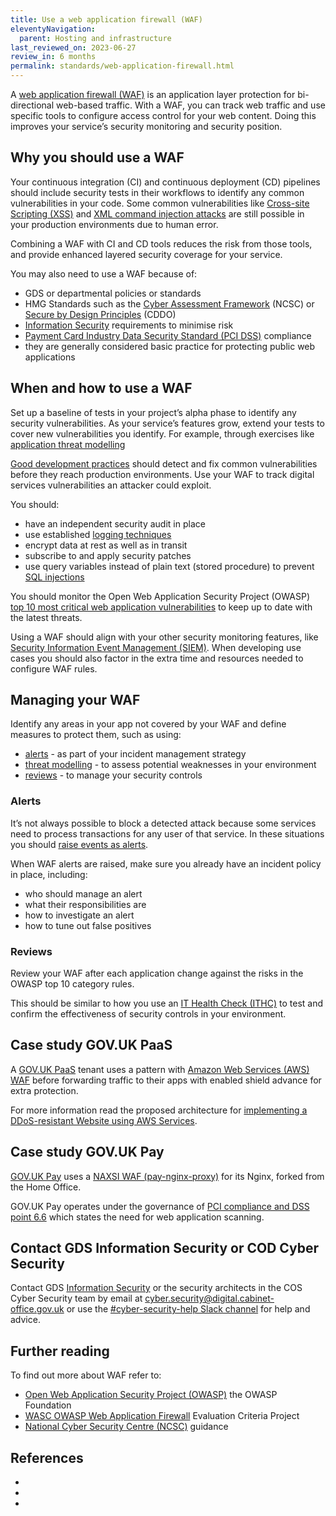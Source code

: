 ```yaml
---
title: Use a web application firewall (WAF)
eleventyNavigation:
  parent: Hosting and infrastructure
last_reviewed_on: 2023-06-27
review_in: 6 months
permalink: standards/web-application-firewall.html
---
```


A [web application firewall (WAF)](https://owasp.org/www-community/Web_Application_Firewall) is an application layer protection for bi-directional web-based traffic. With a WAF, you can track web traffic and use specific tools to configure access control for your web content. Doing this improves your service’s security monitoring and security position.

## Why you should use a WAF

Your continuous integration (CI) and continuous deployment (CD) pipelines should include security tests in their workflows to identify any common vulnerabilities in your code. Some common vulnerabilities like [Cross-site Scripting (XSS)](https://owasp.org/www-community/attacks/xss/) and [XML command injection attacks](https://wiki.owasp.org/index.php/Testing_for_XML_Injection_(OTG-INPVAL-008)) are still possible in your production environments due to human error.

Combining a WAF with CI and CD tools reduces the risk from those tools, and provide enhanced layered security coverage for your service.

You may also need to use a WAF because of:

- GDS or departmental policies or standards
- HMG Standards such as the [Cyber Assessment Framework][] (NCSC) or [Secure by Design Principles][] (CDDO)
- [Information Security][] requirements to minimise risk
- [Payment Card Industry Data Security Standard (PCI DSS)](https://www.pcisecuritystandards.org/) compliance
- they are generally considered basic practice for protecting public web applications

## When and how to use a WAF

Set up a baseline of tests in your project’s alpha phase to identify any security vulnerabilities. As your service’s features grow, extend your tests to cover new vulnerabilities you identify. For example, through exercises like [application threat modelling](/standards/threat-modelling.html)

[Good development practices](/) should detect and fix common vulnerabilities before they reach production environments. Use your WAF to track digital services vulnerabilities an attacker could exploit.

You should:

- have an independent security audit in place
- use established [logging techniques](/standards/logging.html)
- encrypt data at rest as well as in transit
- subscribe to and apply security patches
- use query variables instead of plain text (stored procedure) to prevent [SQL injections](https://owasp.org/www-community/attacks/SQL_Injection)

You should monitor the Open Web Application Security Project (OWASP) [top 10 most critical web application vulnerabilities](https://owasp.org/www-project-top-ten/) to keep up to date with the latest threats.

Using a WAF should align with your other security monitoring features, like [Security Information Event Management (SIEM)](https://en.wikipedia.org/wiki/Security_information_and_event_management). When developing use cases you should also factor in the extra time and resources needed to configure WAF rules.

## Managing your WAF

Identify any areas in your app not covered by your WAF and define measures to protect them, such as using:

- [alerts](#alerts) - as part of your incident management strategy
- [threat modelling](/standards/threat-modelling.html) - to assess potential weaknesses in your environment
- [reviews](#reviews) - to manage your security controls

### Alerts

It’s not always possible to block a detected attack because some services need to process transactions for any user of that service. In these situations you should [raise events as alerts](/standards/alerting.html).

When WAF alerts are raised, make sure you already have an incident policy in place, including:

- who should manage an alert
- what their responsibilities are
- how to investigate an alert
- how to tune out false positives

### Reviews

Review your WAF after each application change against the risks in the OWASP top 10 category rules.

This should be similar to how you use an [IT Health Check (ITHC)](https://www.itgovernance.co.uk/it-health-check) to test and confirm the effectiveness of security controls in your environment.

## Case study GOV.UK PaaS

A [GOV.UK PaaS](https://www.cloud.service.gov.uk/) tenant uses a pattern with [Amazon Web Services (AWS) WAF](https://docs.aws.amazon.com/waf/latest/developerguide/waf-chapter.html) before forwarding traffic to their apps with enabled shield advance for extra protection.

For more information read the proposed architecture for [implementing a DDoS-resistant Website using AWS Services](https://docs.aws.amazon.com/waf/latest/developerguide/tutorials-ddos-cross-service.html).

## Case study GOV.UK Pay

[GOV.UK Pay](https://www.payments.service.gov.uk/) uses a [NAXSI WAF (pay-nginx-proxy)](https://github.com/alphagov/pay-nginx-proxy) for its Nginx, forked from the Home Office.

GOV.UK Pay operates under the governance of [PCI compliance and DSS point 6.6](https://www.pcisecuritystandards.org/pdfs/infosupp_6_6_applicationfirewalls_codereviews.pdf) which states the need for web application scanning.

## Contact GDS Information Security or COD Cyber Security

Contact GDS [Information Security][] or the security architects in the COS Cyber Security team by email at [cyber.security@digital.cabinet-office.gov.uk](mailto:cyber.security@digital.cabinet-office.gov.uk) or use the [#cyber-security-help Slack channel](https://gds.slack.com/messages/CCMPJKFDK/) for help and advice.

## Further reading

To find out more about WAF refer to:

- [Open Web Application Security Project (OWASP)](https://owasp.org/) the OWASP Foundation
- [WASC OWASP Web Application Firewall](https://wiki.owasp.org/index.php/WASC_OWASP_Web_Application_Firewall_Evaluation_Criteria_Project) Evaluation Criteria Project
- [National Cyber Security Centre (NCSC)](https://www.ncsc.gov.uk/) guidance

## References

- [Information Security]: https://sites.google.com/a/digital.cabinet-office.gov.uk/gds/directorates-and-groups/cto-and-ciso-office/information-security
- [Cyber Assessment Framework]: https://www.ncsc.gov.uk/collection/cyber-assessment-framework/introduction-to-caf
- [Secure by Design Principles]: https://www.security.gov.uk/guidance/secure-by-design/
